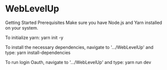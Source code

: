 # WebLevelUp

Getting Started
Prerequisites
Make sure you have Node.js and Yarn installed on your system.

To initialize yarn:
    yarn init -y

To install the necessary dependencies, navigate to '.../WebLevelUp' and type:
    yarn install-dependencies

To run login Oauth, navigate to '.../WebLevelUp' and type:
    yarn run dev
